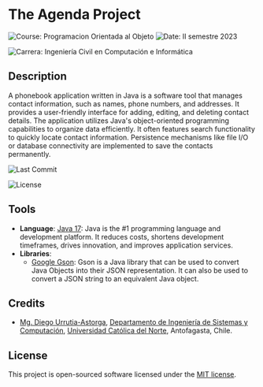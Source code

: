 # The Agenda Project

![Course: Programacion Orientada al Objeto](https://img.shields.io/badge/course-Programaci%C3%B3n%20Orientada%20al%20Objeto-blue)
![Date: II semestre 2023](https://img.shields.io/badge/date-II%20semestre%202023-yellow)

![Carrera: Ingeniería Civil en Computación e Informática](https://img.shields.io/badge/carrera-Ingenier%C3%ADa%20Civil%20en%20Computaci%C3%B3n%20e%20Inform%C3%A1tica-red)

## Description

A phonebook application written in Java is a software tool that manages contact information, such as names, phone
numbers, and addresses. It provides a user-friendly interface for adding, editing, and deleting contact details. The
application utilizes Java's object-oriented programming capabilities to organize data efficiently. It often features
search functionality to quickly locate contact information. Persistence mechanisms like file I/O or database
connectivity are implemented to save the contacts permanently.

![Last Commit](https://img.shields.io/github/last-commit/godiecl/conserjeria)

![License](https://img.shields.io/github/license/godiecl/conserjeria)

## Tools

- **Language**: [Java 17](https://jdk.java.net/): Java is the #1 programming language and development platform. It
  reduces costs, shortens development timeframes, drives innovation, and improves application services.
- **Libraries**:
    - [Google Gson](https://github.com/google/gson): Gson is a Java library that can be used to convert Java Objects
      into their JSON representation. It can also be used to convert a JSON string to an equivalent Java object.

## Credits

- [Mg. Diego Urrutia-Astorga](http://godie.cl), [Departamento de Ingeniería de Sistemas y Computación](http://www.disc.ucn.cl), [Universidad Católica del Norte](http://wwww.ucn.cl),
  Antofagasta, Chile.

## License

This project is open-sourced software licensed under the [MIT license](LICENSE.md).
